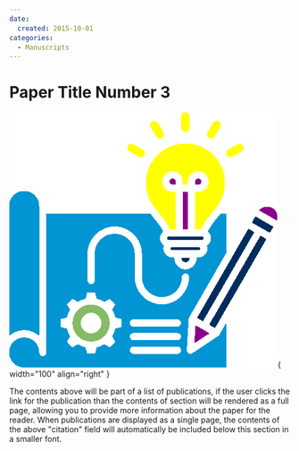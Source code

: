 ```yaml
---
date:
  created: 2015-10-01
categories:
  - Manuscripts
---
```

# Paper Title Number 3

![prototype banner](../images/prototype-color.png){ width="100" align="right" } 

The contents above will be part of a list of publications, if the user clicks the link for the publication than the contents of section will be rendered as a full page, allowing you to provide more information about the paper for the reader. When publications are displayed as a single page, the contents of the above "citation" field will automatically be included below this section in a smaller font.
